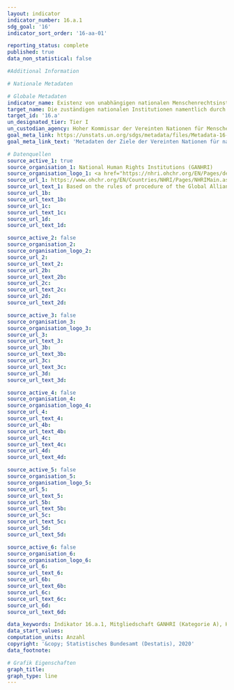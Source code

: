 ```yaml
---
layout: indicator
indicator_number: 16.a.1
sdg_goal: '16'
indicator_sort_order: '16-aa-01'

reporting_status: complete
published: true
data_non_statistical: false

#Additional Information

# Nationale Metadaten

# Globale Metadaten
indicator_name: Existenz von unabhängigen nationalen Menschenrechtsinstitutionen in Übereinstimmung mit den "Pariser Grundsätzen"
target_name: Die zuständigen nationalen Institutionen namentlich durch internationale Zusammenarbeit beim Kapazitätsaufbau auf allen Ebenen zur Verhütung von Gewalt und zur Bekämpfung von Terrorismus und Kriminalität unterstützen, insbesondere in den Entwicklungsländern
target_id: '16.a'
un_designated_tier: Tier I
un_custodian_agency: Hoher Kommissar der Vereinten Nationen für Menschenrechte (OHCHR)
goal_meta_link: https://unstats.un.org/sdgs/metadata/files/Metadata-16-0A-01.pdf
goal_meta_link_text: 'Metadaten der Ziele der Vereinten Nationen für nachhaltige Entwicklung'

# Datenquellen
source_active_1: true
source_organisation_1: National Human Rights Institutions (GANHRI)
source_organisation_logo_1: <a href="https://nhri.ohchr.org/EN/Pages/default.aspx"><img src="https://g205sdgs.github.io/sdg-indicators/public/logos/ganhri.png" alt="Logo ganhri" /></a>
source_url_1: https://www.ohchr.org/EN/Countries/NHRI/Pages/NHRIMain.aspx
source_url_text_1: Based on the rules of procedure of the Global Alliance of National Human Rights Institutions (GANHRI)
source_url_1b: 
source_url_text_1b: 
source_url_1c: 
source_url_text_1c: 
source_url_1d: 
source_url_text_1d: 

source_active_2: false
source_organisation_2: 
source_organisation_logo_2: 
source_url_2: 
source_url_text_2: 
source_url_2b: 
source_url_text_2b: 
source_url_2c: 
source_url_text_2c: 
source_url_2d: 
source_url_text_2d: 

source_active_3: false
source_organisation_3: 
source_organisation_logo_3: 
source_url_3: 
source_url_text_3: 
source_url_3b: 
source_url_text_3b: 
source_url_3c: 
source_url_text_3c: 
source_url_3d: 
source_url_text_3d: 

source_active_4: false
source_organisation_4: 
source_organisation_logo_4: 
source_url_4: 
source_url_text_4: 
source_url_4b: 
source_url_text_4b: 
source_url_4c: 
source_url_text_4c: 
source_url_4d: 
source_url_text_4d: 

source_active_5: false
source_organisation_5: 
source_organisation_logo_5: 
source_url_5: 
source_url_text_5: 
source_url_5b: 
source_url_text_5b: 
source_url_5c: 
source_url_text_5c: 
source_url_5d: 
source_url_text_5d: 

source_active_6: false
source_organisation_6: 
source_organisation_logo_6: 
source_url_6: 
source_url_text_6: 
source_url_6b: 
source_url_text_6b: 
source_url_6c: 
source_url_text_6c: 
source_url_6d: 
source_url_text_6d: 

data_keywords: Indikator 16.a.1, Mitgliedschaft GANHRI (Kategorie A), Hoher Kommissar der Vereinten Nationen für Menschenrechte (OHCHR)
data_start_values: 
computation_units: Anzahl
copyright: '&copy; Statistisches Bundesamt (Destatis), 2020'
data_footnote: 

# Grafik Eigenschaften
graph_title: 
graph_type: line
---
```


